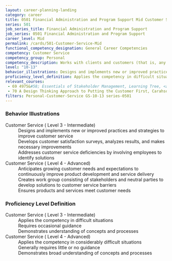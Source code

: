 ```yaml
---
layout: career-planning-landing
category: career
title: 0501 Financial Administration and Program Support Mid Customer Service
series: 501
job_series_title: Financial Administration and Program Support
job_series: 0501 Financial Administration and Program Support
career_level: Mid
permalink: /cards/501-Customer-Service-Mid
functional_competency_designation: General Career Competencies
competency: Customer Service
competency_group: Personal
competency_description: Works with clients and customers (that is, any individuals who use or receive the services or products that your work unit produces, including the general public, individuals who work in the agency, other agencies, or organizations outside the Government) to assess their needs, provide information or assistance, resolve their problems, or satisfy their expectations; knows about available products and services; is committed to providing quality products and services 
level: "10-13"
behavior_illustrations: Designs and implements new or improved practices and strategies to improve customer service ? Develops customer satisfaction surveys, analyzes results, and makes necessary improvements ? Addresses customer service deficiencies by involving employees to identify solutions ? Anticipates growing customer needs and expectations to continuously improve product development and service delivery ? Creates work group consisting of stakeholders and neutral parties to develop solutions to customer service barriers ? Ensures products and services meet customer needs
proficiency_level_definition: Applies the competency in difficult situations ? Requires occasional guidance ? Demonstrates understanding of concepts and processes ? Applies the competency in considerably difficult situations ? Generally requires little or no guidance ? Demonstrates broad understanding of concepts and processes
relevant_courses: 
 - 69 4975&#58; Essentials of Stakeholder Management, Learning Tree, <a href="https://www.learningtree.com/courses/4975/essentials-of-stakeholder-management-training/">https://www.learningtree.com/courses/4975/essentials-of-stakeholder-management-training/</a>
 - 70 A Design Thinking Approach to Putting the Customer First, Carahsoft, <a href="https://www.linkedin.com/learning/a-design-thinking-approach-to-putting-the-customer-first">https://www.linkedin.com/learning/a-design-thinking-approach-to-putting-the-customer-first</a>
filters: Personal-Customer-Service GS-10-13 series-0501
---
```


<div class="desktop:grid-col-6 margin-y-205">
  <div class="border-top-2 bg-white padding-2 shadow-5 height-full members-hover border-1px button-border border-top-blue radius-lg card-text-color">
    <h3>Behavior Illustrations</h3>
    <dl class="text-base card-content-color"><dt>Customer Service ( Level 3 - Intermediate)</dt><dd>Designs and implements new or improved practices and strategies to improve customer service </dd><dd> Develops customer satisfaction surveys, analyzes results, and makes necessary improvements </dd><dd> Addresses customer service deficiencies by involving employees to identify solutions</dd><dt>Customer Service ( Level 4 - Advanced)</dt><dd>Anticipates growing customer needs and expectations to continuously improve product development and service delivery </dd><dd> Creates work group consisting of stakeholders and neutral parties to develop solutions to customer service barriers </dd><dd> Ensures products and services meet customer needs</dd></dl>
  </div>
</div>
<div class="desktop:grid-col-6 margin-y-205">
  <div class="border-top-2 bg-white padding-2 shadow-5 height-full members-hover border-1px button-border border-top-blue radius-lg card-text-color">
    <h3>Proficiency Level Definition</h3>
    <dl class="text-base card-content-color"><dt>Customer Service ( Level 3 - Intermediate)</dt><dd>Applies the competency in difficult situations </dd><dd> Requires occasional guidance </dd><dd> Demonstrates understanding of concepts and processes</dd><dt>Customer Service ( Level 4 - Advanced)</dt><dd>Applies the competency in considerably difficult situations </dd><dd> Generally requires little or no guidance </dd><dd> Demonstrates broad understanding of concepts and processes</dd></dl>
  </div>
</div>